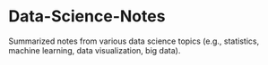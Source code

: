 # Data-Science-Notes
Summarized notes from various data science topics (e.g., statistics, machine learning, data visualization, big data).
